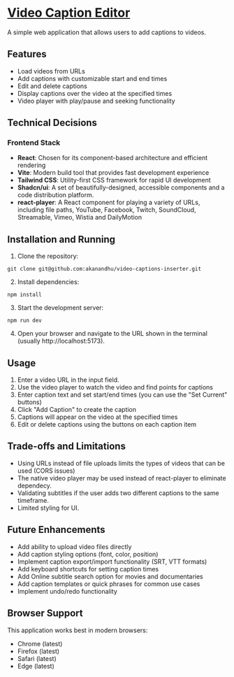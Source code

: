 
# [Video Caption Editor](https://video-captions-adder.netlify.app/)

A simple web application that allows users to add captions to videos.

## Features

- Load videos from URLs
- Add captions with customizable start and end times
- Edit and delete captions
- Display captions over the video at the specified times
- Video player with play/pause and seeking functionality

## Technical Decisions

### Frontend Stack

- **React**: Chosen for its component-based architecture and efficient rendering
- **Vite**: Modern build tool that provides fast development experience
- **Tailwind CSS**: Utility-first CSS framework for rapid UI development
- **Shadcn/ui**: A set of beautifully-designed, accessible components and a code distribution platform.
- **react-player**: A React component for playing a variety of URLs, including file paths, YouTube, Facebook, Twitch, SoundCloud, Streamable, Vimeo, Wistia and DailyMotion

## Installation and Running

1. Clone the repository:
```
git clone git@github.com:akanandhu/video-captions-inserter.git
```

2. Install dependencies:
```
npm install
```

3. Start the development server:
```
npm run dev
```

4. Open your browser and navigate to the URL shown in the terminal (usually http://localhost:5173).

## Usage

1. Enter a video URL in the input field.
2. Use the video player to watch the video and find points for captions
3. Enter caption text and set start/end times (you can use the "Set Current" buttons)
4. Click "Add Caption" to create the caption
5. Captions will appear on the video at the specified times
6. Edit or delete captions using the buttons on each caption item

## Trade-offs and Limitations

- Using URLs instead of file uploads limits the types of videos that can be used (CORS issues)
- The native video player may be used instead of react-player to eliminate dependecy.
- Validating subtitles if the user adds two different captions to the same timeframe.
- Limited styling for UI.

## Future Enhancements

- Add ability to upload video files directly
- Add caption styling options (font, color, position)
- Implement caption export/import functionality (SRT, VTT formats)
- Add keyboard shortcuts for setting caption times
- Add Online subtitle search option for movies and documentaries
- Add caption templates or quick phrases for common use cases
- Implement undo/redo functionality

## Browser Support

This application works best in modern browsers:
- Chrome (latest)
- Firefox (latest)
- Safari (latest)
- Edge (latest)